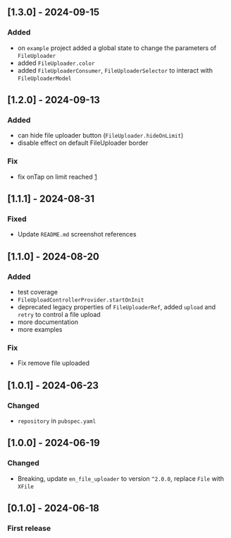 ## [1.3.0] - 2024-09-15

### Added

- on `example` project added a global state to change the parameters of `FileUploader`
- added `FileUploader.color`
- added `FileUploaderConsumer`, `FileUploaderSelector` to interact with `FileUploaderModel`

## [1.2.0] - 2024-09-13

### Added

- can hide file uploader button (`FileUploader.hideOnLimit`)
- disable effect on default FileUploader border

### Fix

- fix onTap on limit reached [1](https://github.com/MattiaPispisa/file_uploader/issues/1)

## [1.1.1] - 2024-08-31

### Fixed

- Update `README.md` screenshot references

## [1.1.0] - 2024-08-20

### Added

- test coverage
- `FileUploadControllerProvider.startOnInit`
- deprecated legacy properties of `FileUploaderRef`, added `upload` and `retry` to control a file
  upload
- more documentation
- more examples

### Fix

- Fix remove file uploaded

## [1.0.1] - 2024-06-23

### Changed

- `repository` in `pubspec.yaml`

## [1.0.0] - 2024-06-19

### Changed

- Breaking, update `en_file_uploader` to version `^2.0.0`, replace `File` with `XFile`

## [0.1.0] - 2024-06-18

### First release

